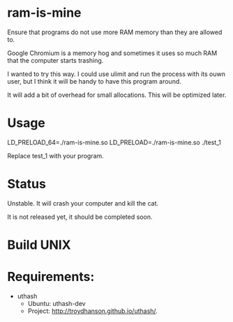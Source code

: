 ram-is-mine
===========

Ensure that programs do not use more RAM memory than they are allowed to.

Google Chromium is a memory hog and sometimes it uses so much RAM that the
computer starts trashing.

I wanted to try this way. I could use ulimit and run the process with its ouwn
user, but I think it will be handy to have this program around.

It will add a bit of overhead for small allocations. This will be optimized
later.

Usage
===========

LD\_PRELOAD\_64=./ram-is-mine.so LD\_PRELOAD=./ram-is-mine.so ./test\_1

Replace test\_1 with your program.

Status
===========

Unstable. It will crash your computer and kill the cat.

It is not released yet, it should be completed soon.

Build UNIX
===========

Requirements:
===========

* uthash
  * Ubuntu: uthash-dev
  * Project: http://troydhanson.github.io/uthash/.
